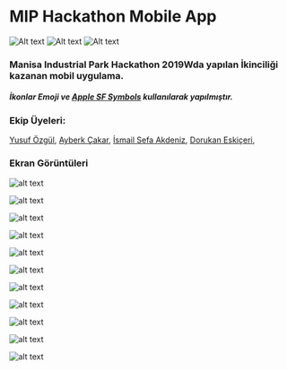 # MIP Hackathon Mobile App

![Alt text](https://svgshare.com/i/BpM.svg)
![Alt text](https://svgshare.com/i/BoL.svg)
![Alt text](https://svgshare.com/i/Bot.svg)


### Manisa Industrial Park Hackathon 2019Wda yapılan İkinciliği kazanan mobil uygulama.

##### İkonlar Emoji ve [Apple SF Symbols](https://developer.apple.com/design/human-interface-guidelines/sf-symbols/overview/) kullanılarak yapılmıştır.

### Ekip Üyeleri:
[Yusuf Özgül](https://github.com/yusufozgul),
[Ayberk Çakar](https://github.com/AyberkCakar),
[İsmail Sefa Akdeniz](https://github.com/SefaAkdeniz),
[Dorukan Eskiçeri](https://github.com/DorukanE),



### Ekran Görüntüleri

![alt text](https://github.com/yusufozgul/MIP-Hackathon-Mobile-App/blob/master/SS/IMG_0637.PNG)

![alt text](https://github.com/yusufozgul/MIP-Hackathon-Mobile-App/blob/master/SS/IMG_0638.PNG)  

![alt text](https://github.com/yusufozgul/MIP-Hackathon-Mobile-App/blob/master/SS/IMG_0639.PNG)  

![alt text](https://github.com/yusufozgul/MIP-Hackathon-Mobile-App/blob/master/SS/IMG_0640.PNG)

![alt text](https://github.com/yusufozgul/MIP-Hackathon-Mobile-App/blob/master/SS/IMG_0641.PNG)  

![alt text](https://github.com/yusufozgul/MIP-Hackathon-Mobile-App/blob/master/SS/IMG_0648.PNG)

![alt text](https://github.com/yusufozgul/MIP-Hackathon-Mobile-App/blob/master/SS/IMG_0642.PNG)

![alt text](https://github.com/yusufozgul/MIP-Hackathon-Mobile-App/blob/master/SS/IMG_0643.PNG)  

![alt text](https://github.com/yusufozgul/MIP-Hackathon-Mobile-App/blob/master/SS/IMG_0644.PNG)  

![alt text](https://github.com/yusufozgul/MIP-Hackathon-Mobile-App/blob/master/SS/IMG_0645.PNG)  

![alt text](https://github.com/yusufozgul/MIP-Hackathon-Mobile-App/blob/master/SS/IMG_0648.PNG)  
